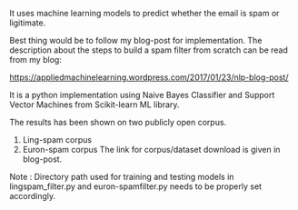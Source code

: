 It uses machine learning models to predict whether the email is spam or ligitimate.

Best thing would be to follow my blog-post for implementation. The description about the steps to build a spam filter from scratch can be read from my blog:

https://appliedmachinelearning.wordpress.com/2017/01/23/nlp-blog-post/

It is a python implementation using Naive Bayes Classifier and Support Vector Machines from Scikit-learn ML library.

The results has been shown on two publicly open corpus.

1. Ling-spam corpus
2. Euron-spam corpus
The link for corpus/dataset download is given in blog-post.

Note : Directory path used for training and testing models in lingspam_filter.py and euron-spamfilter.py needs to be properly set accordingly.
